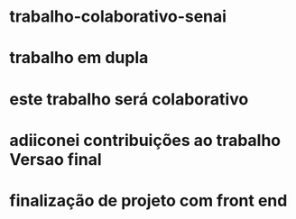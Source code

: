 # trabalho-colaborativo-senai
# trabalho em dupla
# este trabalho será colaborativo
# adiiconei contribuições ao trabalho Versao final
# finalização de projeto com front end